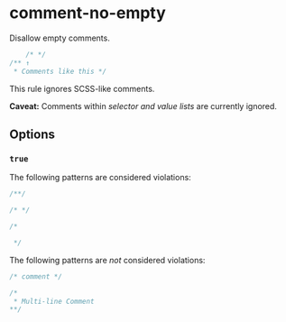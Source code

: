 # comment-no-empty

Disallow empty comments.

```css
    /* */
/** ↑
 * Comments like this */
```

This rule ignores SCSS-like comments.

**Caveat:** Comments within *selector and value lists* are currently ignored.

## Options

### `true`

The following patterns are considered violations:

```css
/**/
```

```css
/* */
```

```css
/*

 */
```

The following patterns are *not* considered violations:

```css
/* comment */
```

```css
/*
 * Multi-line Comment
**/
```
